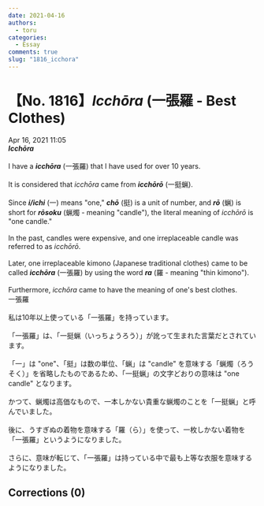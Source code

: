 ```yaml
---
date: 2021-04-16
authors:
  - toru
categories:
  - Essay
comments: true
slug: "1816_icchora"
---
```


# 【No. 1816】<strong><em>Icchōra</strong></em> (一張羅 - Best Clothes)
<div class="date">Apr 16, 2021 11:05</div>
<div id="post"><div id="body_show_ori">
<strong><em>Icchōra</strong></em><br/><br/>I have a <strong><em>icchōra</em></strong> (一張羅) that I have used for over 10 years.<br/><br/>It is considered that <em>icchōra</em> came from <strong><em>icchōrō</em></strong> (一挺蝋).<br/><br/>Since <strong><em>i/ichi</em></strong> (一) means "one," <strong><em>chō</em></strong> (挺) is a unit of number, and <strong><em>rō</em></strong> (蝋) is short for <strong><em>rōsoku</em></strong> (蝋燭 - meaning "candle"), the literal meaning of <em>icchōrō</em> is "one candle."<br/><br/>In the past, candles were expensive, and one irreplaceable candle was referred to as <em>icchōrō</em>.<br/><br/>Later, one irreplaceable kimono (Japanese traditional clothes) came to be called <strong><em>icchōra</em></strong> (一張羅) by using the word <strong><em>ra</em></strong> (羅 - meaning "thin kimono").<br/><br/>Furthermore, <em>icchōra</em> came to have the meaning of one's best clothes.
</div></div>

<!-- more -->

<div id="post_ja"><div id="body_show_mo">
一張羅<br/><br/>私は10年以上使っている「一張羅」を持っています。<br/><br/>「一張羅」は、「一挺蝋（いっちょうろう）」が訛って生まれた言葉だとされています。<br/><br/>「一」は "one"、「挺」は数の単位、「蝋」は "candle" を意味する「蝋燭（ろうそく）」を省略したものであるため、「一挺蝋」の文字どおりの意味は "one candle" となります。<br/><br/>かつて、蝋燭は高価なもので、一本しかない貴重な蝋燭のことを「一挺蝋」と呼んでいました。<br/><br/>後に、うすぎぬの着物を意味する「羅（ら）」を使って、一枚しかない着物を「一張羅」というようになりました。<br/><br/>さらに、意味が転じて、「一張羅」は持っている中で最も上等な衣服を意味するようになりました。
</div></div>

## Corrections (0)
